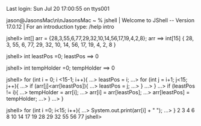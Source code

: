 Last login: Sun Jul 20 17:00:55 on ttys001
                                                                                

jason@JasonsMac\n\nJasonsMac ~ % jshell
|  Welcome to JShell -- Version 17.0.12
|  For an introduction type: /help intro

jshell> int[] arr = {28,3,55,6,77,29,32,10,14,56,17,19,4,2,8};
arr ==> int[15] { 28, 3, 55, 6, 77, 29, 32, 10, 14, 56, 17, 19, 4, 2, 8 }

jshell> int leastPos =0;
leastPos ==> 0

jshell> int tempHolder =0;
tempHolder ==> 0

jshell> for (int i = 0; i <15-1; i++){
   ...>     leastPos = i;
   ...>     for (int j = i+1; j<15; j++){
   ...>         if (arr[j]<arr[leastPos]){
   ...>             leastPos = j;
   ...>         }
   ...>     }
   ...>     if (leastPos != i){
   ...>         tempHolder = arr[i];
   ...>         arr[i] = arr[leastPos];
   ...>         arr[leastPos] = tempHolder;
   ...>     }
   ...> }

jshell> for (int i =0; i<15; i++){
   ...>     System.out.print(arr[i] + " ");
   ...> }
2 3 4 6 8 10 14 17 19 28 29 32 55 56 77 
jshell> 
